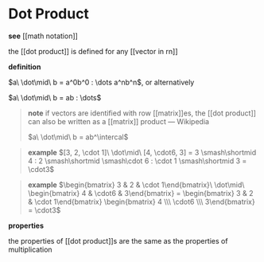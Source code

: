 # Dot Product

**see** [[math notation]]

the [[dot product]] is defined for any [[vector in rn]]

**definition**

$a\ \dot\mid\ b = a^0b^0 : \dots a^nb^n$, or alternatively

$a\ \dot\mid\ b = ab : \dots$

> **note** if vectors are identified with row [[matrix]]es, the [[dot product]] can also be written as a [[matrix]] product &mdash; Wikipedia
>
> $a\ \dot\mid\ b = ab^\intercal$

> **example** $[3, 2, \cdot 1]\ \dot\mid\ [4, \cdot6, 3] = 3 \smash\shortmid 4 : 2 \smash\shortmid \smash\cdot 6 : \cdot 1 \smash\shortmid 3 = \cdot3$

> **example** $\begin{bmatrix} 3 & 2 & \cdot 1\end{bmatrix}\ \dot\mid\ \begin{bmatrix} 4 & \cdot6 & 3\end{bmatrix} = \begin{bmatrix} 3 & 2 & \cdot 1\end{bmatrix} \begin{bmatrix} 4 \\\  \cdot6 \\\  3\end{bmatrix} = \cdot3$

**properties**

the properties of [[dot product]]s are the same as the properties of multiplication
